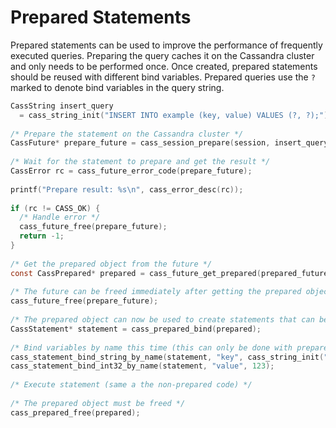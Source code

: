 # Prepared Statements

Prepared statements can be used to improve the performance of frequently executed queries. Preparing the query caches it on the Cassandra cluster and only needs to be performed once. Once created, prepared statements should be reused with different bind variables. Prepared queries use the `?` marked to denote bind variables in the query string.

```c
CassString insert_query
  = cass_string_init("INSERT INTO example (key, value) VALUES (?, ?);");
 
/* Prepare the statement on the Cassandra cluster */
CassFuture* prepare_future = cass_session_prepare(session, insert_query);
 
/* Wait for the statement to prepare and get the result */
CassError rc = cass_future_error_code(prepare_future);
 
printf("Prepare result: %s\n", cass_error_desc(rc));
 
if (rc != CASS_OK) {
  /* Handle error */
  cass_future_free(prepare_future);
  return -1;
}
 
/* Get the prepared object from the future */
const CassPrepared* prepared = cass_future_get_prepared(prepared_future);
 
/* The future can be freed immediately after getting the prepared object */
cass_future_free(prepare_future);
 
/* The prepared object can now be used to create statements that can be executed */
CassStatement* statement = cass_prepared_bind(prepared);
 
/* Bind variables by name this time (this can only be done with prepared statements)*/
cass_statement_bind_string_by_name(statement, "key", cass_string_init("abc"));
cass_statement_bind_int32_by_name(statement, "value", 123);
 
/* Execute statement (same a the non-prepared code) */
 
/* The prepared object must be freed */
cass_prepared_free(prepared);
```
